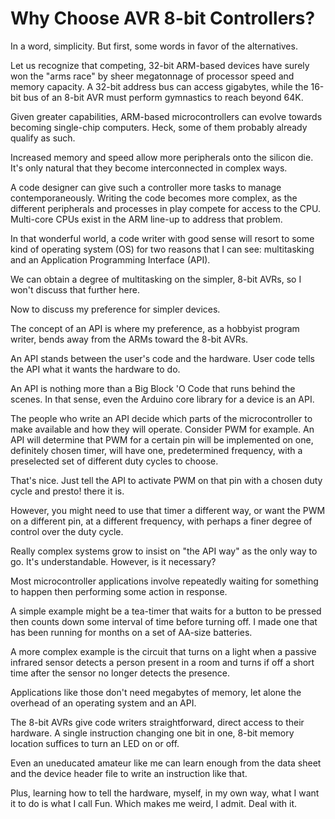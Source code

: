 # Why Choose AVR 8-bit Controllers?

In a word, simplicity. But first, some words in favor of the alternatives.

Let us recognize that competing, 32-bit ARM-based devices have surely won the "arms race" by sheer megatonnage of processor speed and memory capacity. A 32-bit address bus can access gigabytes, while the 16-bit bus of an 8-bit AVR must perform gymnastics to reach beyond 64K.

Given greater capabilities, ARM-based microcontrollers can evolve towards becoming single-chip computers. Heck, some of them probably already qualify as such.

Increased memory and speed allow more peripherals onto the silicon die. It's only natural that they become interconnected in complex ways. 

A code designer can give such a controller more tasks to manage contemporaneously. Writing the code becomes more complex, as the different peripherals and processes in play compete for access to the CPU. Multi-core CPUs exist in the ARM line-up to address that problem.

In that wonderful world, a code writer with good sense will resort to some kind of operating system (OS) for two reasons that I can see: multitasking and an Application Programming Interface (API).

We can obtain a degree of multitasking on the simpler, 8-bit AVRs, so I won't discuss that further here.

Now to discuss my preference for simpler devices.

The concept of an API is where my preference, as a hobbyist program writer, bends away from the ARMs toward the 8-bit AVRs.

An API stands between the user's code and the hardware. User code tells the API what it wants the hardware to do.

An API is nothing more than a Big Block 'O Code that runs behind the scenes. In that sense, even the Arduino core library for a device is an API. 

The people who write an API decide which parts of the microcontroller to make available and how they will operate. Consider PWM for example. An API will determine that PWM for a certain pin will be implemented on one, definitely chosen timer, will have one, predetermined frequency, with a preselected set of different duty cycles to choose.

That's nice. Just tell the API to activate PWM on that pin with a chosen duty cycle and presto! there it is.

However, you might need to use that timer a different way, or want the PWM on a different pin, at a different frequency, with perhaps a finer degree of control over the duty cycle.

Really complex systems grow to insist on "the API way" as the only way to go. It's understandable. However, is it necessary?

Most microcontroller applications involve repeatedly waiting for something to happen then performing some action in response. 

A simple example might be a tea-timer that waits for a button to be pressed then counts down some interval of time before turning off. I made one that has been running for months on a set of AA-size batteries.

A more complex example is the circuit that turns on a light when a passive infrared sensor detects a person present in a room and turns if off a short time after the sensor no longer detects the presence.

Applications like those don't need megabytes of memory, let alone the overhead of an operating system and an API.

The 8-bit AVRs give code writers straightforward, direct access to their hardware. A single instruction changing one bit in one, 8-bit memory location suffices to turn an LED on or off.

Even an uneducated amateur like me can learn enough from the data sheet and the device header file to write an instruction like that.

Plus, learning how to tell the hardware, myself, in my own way, what I want it to do is what I call Fun. Which makes me weird, I admit. Deal with it.
